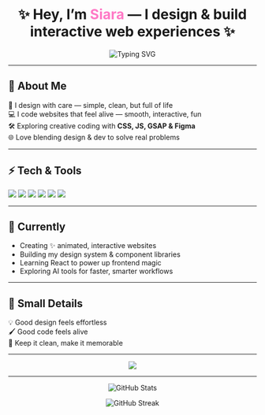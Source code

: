 <h1 align="center">
✨ Hey, I’m <span style="color:#ff79c6;">Siara</span> — I design & build interactive web experiences ✨
</h1>

<p align="center">
<img src="https://readme-typing-svg.demolab.com?font=Fira+Code&pause=1000&color=F97AC2&width=435&lines=Web+Designer+%7C+Frontend+Developer;Making+websites+feel+alive;Design.+Code.+Animate." alt="Typing SVG" />
</p>

---

## 🌸 About Me

🎨 I design with care — simple, clean, but full of life  
💻 I code websites that feel alive — smooth, interactive, fun  
🛠️ Exploring creative coding with **CSS, JS, GSAP & Figma**  
🌐 Love blending design & dev to solve real problems  

---

## ⚡ Tech & Tools

<p>
<img src="https://img.shields.io/badge/Figma-EF4C88?style=for-the-badge&logo=figma&logoColor=white"/>
<img src="https://img.shields.io/badge/HTML5-ff5722?style=for-the-badge&logo=html5&logoColor=white"/>
<img src="https://img.shields.io/badge/CSS3-2965f1?style=for-the-badge&logo=css3&logoColor=white"/>
<img src="https://img.shields.io/badge/JavaScript-f7df1e?style=for-the-badge&logo=javascript&logoColor=black"/>
<img src="https://img.shields.io/badge/Tailwind-38B2AC?style=for-the-badge&logo=tailwind-css&logoColor=white"/>
<img src="https://img.shields.io/badge/GSAP-88CE02?style=for-the-badge&logo=greensock&logoColor=white"/>
</p>

---

## 🎯 Currently

- Creating ✨ animated, interactive websites  
- Building my design system & component libraries  
- Learning React to power up frontend magic  
- Exploring AI tools for faster, smarter workflows  

---

## 🌿 Small Details

💡 Good design feels effortless  
🖌️ Good code feels alive  
🌸 Keep it clean, make it memorable  

---

<p align="center">
<a href="YourLinkedInLinkHere"><img src="https://img.shields.io/badge/Let's Connect-ff79c6?style=for-the-badge&logo=linkedin&logoColor=white"/></a>
</p>

---

<p align="center">
<img src="https://github-readme-stats.vercel.app/api?username=Siara-05&show_icons=true&theme=radical" alt="GitHub Stats"/>
</p>

<p align="center">
<img src="https://github-readme-streak-stats.herokuapp.com/?user=Siara-05&theme=radical" alt="GitHub Streak"/>
</p>
